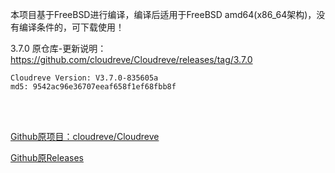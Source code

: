 本项目基于FreeBSD进行编译，编译后适用于FreeBSD amd64(x86_64架构)，没有编译条件的，可下载使用！



3.7.0 原仓库-更新说明：https://github.com/cloudreve/Cloudreve/releases/tag/3.7.0

```
Cloudreve Version: V3.7.0-835605a
md5: 9542ac96e36707eeaf658f1ef68fbb8f
```

<br>
<br>

[Github原项目：cloudreve/Cloudreve](https://github.com/cloudreve/Cloudreve)

[Github原Releases](https://github.com/cloudreve/Cloudreve/releases)
